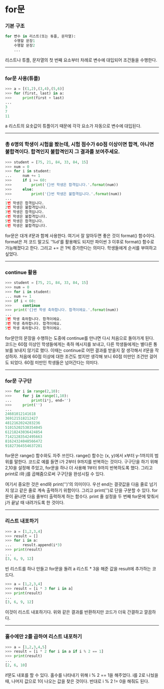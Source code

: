 # for문



### 기본 구조

```python
for 변수 in 리스트(또는 튜플, 문자열):
    수행할 문장1
    수행할 문장2
    ...
```

 리스트나 튜플, 문자열의 첫 번째 요소부터 차례로 변수에 대입되어 조건들을 수행한다.



---



### for문 사용(튜플)

```python
>>> a = [(1,2),(3,4),(5,6)]
>>> for (first, last) in a:
>>>     print(first + last)
...
3
7
11
```

 a 리스트의 요솟값이 튜플이기 때문에 각각 요소가 자동으로 변수에 대입된다.



---



### 총 6명의 학생이 시험을 봤는데, 시험 점수가 60점 이상이면 합격, 아니면 불합격이다. 합격인지 불합격인지 그 결과를 보여주세요.

```python
>>> student = [75, 21, 84, 33, 84, 15]
>>> num = 0
>>> for i in student:
...     num += 1
>>>     if i >= 60:
>>>         print('{}번 학생은 합격입니다.'.format(num))
>>>     else:
>>>         print('{}번 학생은 불합격입니다.'.format(num))
...
1번 학생은 합격입니다.
2번 학생은 불합격입니다.
3번 학생은 합격입니다.
4번 학생은 불합격입니다.
5번 학생은 합격입니다.
6번 학생은 불합격입니다.
```

 for문은 대개 if문과 함께 사용한다. 여기서 잘 알아두면 좋은 것이 format() 함수이다. format은 저 코드 말고도 '%d'를 활용해도 되지만 파이썬 3 이후로 format() 함수로 가능해졌다고 한다. 그리고 += 은 1씩 증가한다는 의미다. 학생들에게 순서를 부여하고 싶었다.



---



### continue 활용

```python
>>> student = [75, 21, 84, 33, 84, 15]
>>> num = 0
>>> for i in student:
... num += 1
>>> if i < 60:
>>>     continue
>>> print('{}번 학생 축하합니다. 합격이에요.'.format(num))
...
1번 학생 축하합니다. 합격이에요.
3번 학생 축하합니다. 합격이에요.
5번 학생 축하합니다. 합격이에요.
```

 for문안의 문장을 수행하는 도중에 continue를 만나면 다시 처음으로 돌아가게 된다. 코드는 60점 이상인 학생들에게는 축하 메시지를 보내고, 다른 학생들에게는 별다른 통보를 보내지 않기로 했다. 이때는 continue로 어떤 결과를 받을지 잘 생각해서 if문을 작성하자. 처음에 60점 이상에 대한 조건도 썼지만 생각해 보니 60점 미만인 조건만 걸어도 되었다. 60점 미만인 학생들은 넘어간다는 의미다.



---



### for문 구구단

```python
>>> for i in range(2,10):
>>>     for j in range(1,10):
...         print(i*j, end='')
>>>     print('')
...
24681012141618
369121518212427
4812162024283236
51015202530354045
61218243036424854
71421283542495663
81624324048566472
91827364554637281
```

 for문은 range() 함수와도 자주 쓰인다. range() 함수는 (x, y)에서 x부터 y-1까지의 범위를 말한다. 코드로 예를 들면 i가 2부터 9까지를 반복하는 것이다. 구구단을 하기 위해 2,10을 설정해 주었고, for문을 하나 더 사용해 1부터 9까지 반복하도록 했다. 그리고 print로 i와 j를 곱해줌으로써 구구단을 완성시킬 수 있다.

 여기서 중요한 것은 end와 print('')'의 의미이다. 우선 end는 결괏값을 다음 줄로 넘기지 않고 같은 줄로 계속 출력하기 위함이다. 그리고 print('')로 단을 구분할 수 있다. for문이 끝나면 다음 줄부터 출력하게 하는 함수다. print 줄 설정을 두 번째 for문에 맞춰서 j가 끝날 때 내려가도록 한 것이다.



---



### 리스트 내포하기

```python
>>> a = [1,2,3,4]
>>> result = []
>>> for i in a:
...     result.append(i*3)
>>> print(result)
...
[3, 6, 9, 12]
```

 빈 리스트를 하나 만들고 for문을 돌려 a 리스트 * 3을 해준 값을 result에 추가하는 코드다.



```python
>>> a = [1,2,3,4]
>>> result = [i * 3 for i in a]
>>> print(result)
...
[3, 6, 9, 12]
```

 이것이 리스트 내포하기다. 위와 같은 결과를 반환하지만 코드가 더욱 간결하고 깔끔하다.



---



### 홀수에만 2를 곱하여 리스트 내포하기

```python
>>> a = [1,2,3,4,5]
>>> result = [i * 2 for i in a if i % 2 == 1]
>>> print(result)
...
[2, 6, 10]
```

 if문도 내포를 할 수 있다. 홀수를 나타내기 위해 i % 2 == 1을 해주었다. i를 2로 나눴을 때, 나머지 값으로 1이 나오는 값을 찾은 것이다. 반대로 i % 2 != 0을 해줘도 된다.